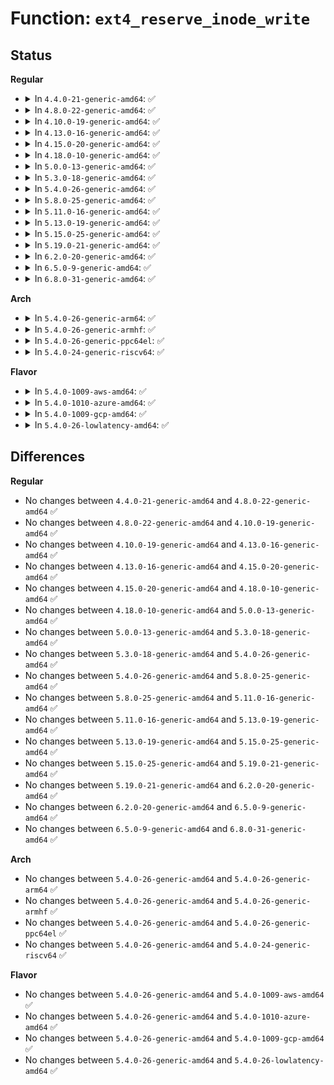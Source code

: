 # Function: <code>ext4_reserve_inode_write</code>

## Status
<b>Regular</b>
<ul>
<li>
<details>
<summary>In <code>4.4.0-21-generic-amd64</code>: ✅</summary>

```c
int ext4_reserve_inode_write(handle_t * handle, struct inode * inode, struct ext4_iloc * iloc)
```

```json
{
  "name": "ext4_reserve_inode_write",
  "collision_type": "Unique Global",
  "inline_type": "No",
  "funcs": [
    {
      "addr": 18446744071581579120,
      "name": "ext4_reserve_inode_write",
      "external": true,
      "loc": "fs/ext4/inode.c:5038",
      "file": "fs/ext4/inode.c",
      "inline": "seen, unknown",
      "caller_inline": [],
      "caller_func": [
        "fs/ext4/inode.c:ext4_mark_inode_dirty",
        "fs/ext4/ioctl.c:ext4_ioctl",
        "fs/ext4/ioctl.c:ext4_ioctl",
        "fs/ext4/namei.c:ext4_orphan_add",
        "fs/ext4/namei.c:ext4_orphan_del",
        "fs/ext4/namei.c:ext4_orphan_del",
        "fs/ext4/resize.c:reserve_backup_gdb",
        "fs/ext4/resize.c:reserve_backup_gdb",
        "fs/ext4/resize.c:ext4_flex_group_add",
        "fs/ext4/xattr.c:ext4_xattr_set_handle"
      ]
    }
  ],
  "symbols": [
    {
      "addr": 18446744071581579120,
      "name": "ext4_reserve_inode_write",
      "section": ".text",
      "bind": "STB_GLOBAL",
      "size": 146
    }
  ]
}
```
</details>
</li>
<li>
<details>
<summary>In <code>4.8.0-22-generic-amd64</code>: ✅</summary>

```c
int ext4_reserve_inode_write(handle_t * handle, struct inode * inode, struct ext4_iloc * iloc)
```

```json
{
  "name": "ext4_reserve_inode_write",
  "collision_type": "Unique Global",
  "inline_type": "No",
  "funcs": [
    {
      "addr": 18446744071581766048,
      "name": "ext4_reserve_inode_write",
      "external": true,
      "loc": "fs/ext4/inode.c:5379",
      "file": "fs/ext4/inode.c",
      "inline": "seen, unknown",
      "caller_inline": [],
      "caller_func": [
        "fs/ext4/inode.c:ext4_mark_inode_dirty",
        "fs/ext4/ioctl.c:ext4_ioctl",
        "fs/ext4/ioctl.c:ext4_ioctl",
        "fs/ext4/ioctl.c:ext4_ioctl_setflags",
        "fs/ext4/namei.c:ext4_orphan_del",
        "fs/ext4/namei.c:ext4_orphan_del",
        "fs/ext4/namei.c:ext4_orphan_add",
        "fs/ext4/resize.c:ext4_flex_group_add",
        "fs/ext4/resize.c:ext4_flex_group_add",
        "fs/ext4/resize.c:ext4_flex_group_add",
        "fs/ext4/xattr.c:ext4_xattr_set_handle"
      ]
    }
  ],
  "symbols": [
    {
      "addr": 18446744071581766048,
      "name": "ext4_reserve_inode_write",
      "section": ".text",
      "bind": "STB_GLOBAL",
      "size": 148
    }
  ]
}
```
</details>
</li>
<li>
<details>
<summary>In <code>4.10.0-19-generic-amd64</code>: ✅</summary>

```c
int ext4_reserve_inode_write(handle_t * handle, struct inode * inode, struct ext4_iloc * iloc)
```

```json
{
  "name": "ext4_reserve_inode_write",
  "collision_type": "Unique Global",
  "inline_type": "No",
  "funcs": [
    {
      "addr": 18446744071581855200,
      "name": "ext4_reserve_inode_write",
      "external": true,
      "loc": "fs/ext4/inode.c:5523",
      "file": "fs/ext4/inode.c",
      "inline": "seen, unknown",
      "caller_inline": [],
      "caller_func": [
        "fs/ext4/inode.c:ext4_mark_inode_dirty",
        "fs/ext4/ioctl.c:ext4_ioctl",
        "fs/ext4/ioctl.c:ext4_ioctl",
        "fs/ext4/ioctl.c:ext4_ioctl_setflags",
        "fs/ext4/namei.c:ext4_orphan_del",
        "fs/ext4/namei.c:ext4_orphan_del",
        "fs/ext4/namei.c:ext4_orphan_add",
        "fs/ext4/resize.c:ext4_flex_group_add",
        "fs/ext4/resize.c:ext4_flex_group_add",
        "fs/ext4/resize.c:ext4_flex_group_add",
        "fs/ext4/xattr.c:ext4_xattr_set_handle"
      ]
    }
  ],
  "symbols": [
    {
      "addr": 18446744071581855200,
      "name": "ext4_reserve_inode_write",
      "section": ".text",
      "bind": "STB_GLOBAL",
      "size": 148
    }
  ]
}
```
</details>
</li>
<li>
<details>
<summary>In <code>4.13.0-16-generic-amd64</code>: ✅</summary>

```c
int ext4_reserve_inode_write(handle_t * handle, struct inode * inode, struct ext4_iloc * iloc)
```

```json
{
  "name": "ext4_reserve_inode_write",
  "collision_type": "Unique Global",
  "inline_type": "No",
  "funcs": [
    {
      "addr": 18446744071582002752,
      "name": "ext4_reserve_inode_write",
      "external": true,
      "loc": "fs/ext4/inode.c:5686",
      "file": "fs/ext4/inode.c",
      "inline": "seen, unknown",
      "caller_inline": [],
      "caller_func": [
        "fs/ext4/inode.c:ext4_mark_inode_dirty",
        "fs/ext4/ioctl.c:ext4_ioctl",
        "fs/ext4/ioctl.c:ext4_ioctl",
        "fs/ext4/ioctl.c:ext4_ioctl_setflags",
        "fs/ext4/namei.c:ext4_orphan_del",
        "fs/ext4/namei.c:ext4_orphan_del",
        "fs/ext4/namei.c:ext4_orphan_add",
        "fs/ext4/resize.c:ext4_add_new_descs",
        "fs/ext4/resize.c:ext4_add_new_descs",
        "fs/ext4/resize.c:ext4_add_new_descs",
        "fs/ext4/xattr.c:ext4_xattr_set_handle",
        "fs/ext4/xattr.c:ext4_xattr_inode_update_ref"
      ]
    }
  ],
  "symbols": [
    {
      "addr": 18446744071582002752,
      "name": "ext4_reserve_inode_write",
      "section": ".text",
      "bind": "STB_GLOBAL",
      "size": 176
    }
  ]
}
```
</details>
</li>
<li>
<details>
<summary>In <code>4.15.0-20-generic-amd64</code>: ✅</summary>

```c
int ext4_reserve_inode_write(handle_t * handle, struct inode * inode, struct ext4_iloc * iloc)
```

```json
{
  "name": "ext4_reserve_inode_write",
  "collision_type": "Unique Global",
  "inline_type": "No",
  "funcs": [
    {
      "addr": 18446744071582152752,
      "name": "ext4_reserve_inode_write",
      "external": true,
      "loc": "fs/ext4/inode.c:5739",
      "file": "fs/ext4/inode.c",
      "inline": "seen, unknown",
      "caller_inline": [],
      "caller_func": [
        "fs/ext4/inode.c:ext4_mark_inode_dirty",
        "fs/ext4/ioctl.c:ext4_ioctl",
        "fs/ext4/ioctl.c:ext4_ioctl",
        "fs/ext4/ioctl.c:ext4_ioctl_setflags",
        "fs/ext4/namei.c:ext4_orphan_del",
        "fs/ext4/namei.c:ext4_orphan_del",
        "fs/ext4/namei.c:ext4_orphan_add",
        "fs/ext4/resize.c:ext4_add_new_descs",
        "fs/ext4/resize.c:ext4_add_new_descs",
        "fs/ext4/resize.c:ext4_add_new_descs",
        "fs/ext4/xattr.c:ext4_xattr_set_handle",
        "fs/ext4/xattr.c:ext4_xattr_inode_update_ref"
      ]
    }
  ],
  "symbols": [
    {
      "addr": 18446744071582152752,
      "name": "ext4_reserve_inode_write",
      "section": ".text",
      "bind": "STB_GLOBAL",
      "size": 176
    }
  ]
}
```
</details>
</li>
<li>
<details>
<summary>In <code>4.18.0-10-generic-amd64</code>: ✅</summary>

```c
int ext4_reserve_inode_write(handle_t * handle, struct inode * inode, struct ext4_iloc * iloc)
```

```json
{
  "name": "ext4_reserve_inode_write",
  "collision_type": "Unique Global",
  "inline_type": "No",
  "funcs": [
    {
      "addr": 18446744071582340304,
      "name": "ext4_reserve_inode_write",
      "external": true,
      "loc": "fs/ext4/inode.c:5835",
      "file": "fs/ext4/inode.c",
      "inline": "seen, unknown",
      "caller_inline": [],
      "caller_func": [
        "fs/ext4/inode.c:ext4_mark_inode_dirty",
        "fs/ext4/ioctl.c:ext4_ioctl",
        "fs/ext4/ioctl.c:ext4_ioctl",
        "fs/ext4/ioctl.c:ext4_ioctl_setflags",
        "fs/ext4/namei.c:ext4_orphan_del",
        "fs/ext4/namei.c:ext4_orphan_del",
        "fs/ext4/namei.c:ext4_orphan_add",
        "fs/ext4/resize.c:ext4_add_new_descs",
        "fs/ext4/resize.c:ext4_add_new_descs",
        "fs/ext4/resize.c:ext4_add_new_descs",
        "fs/ext4/xattr.c:ext4_xattr_set_handle",
        "fs/ext4/xattr.c:ext4_xattr_inode_update_ref"
      ]
    }
  ],
  "symbols": [
    {
      "addr": 18446744071582340304,
      "name": "ext4_reserve_inode_write",
      "section": ".text",
      "bind": "STB_GLOBAL",
      "size": 187
    }
  ]
}
```
</details>
</li>
<li>
<details>
<summary>In <code>5.0.0-13-generic-amd64</code>: ✅</summary>

```c
int ext4_reserve_inode_write(handle_t * handle, struct inode * inode, struct ext4_iloc * iloc)
```

```json
{
  "name": "ext4_reserve_inode_write",
  "collision_type": "Unique Global",
  "inline_type": "No",
  "funcs": [
    {
      "addr": 18446744071582439424,
      "name": "ext4_reserve_inode_write",
      "external": true,
      "loc": "fs/ext4/inode.c:5888",
      "file": "fs/ext4/inode.c",
      "inline": "seen, unknown",
      "caller_inline": [],
      "caller_func": [
        "fs/ext4/inode.c:ext4_mark_inode_dirty",
        "fs/ext4/ioctl.c:ext4_ioctl",
        "fs/ext4/ioctl.c:ext4_ioctl",
        "fs/ext4/ioctl.c:ext4_ioctl_setflags",
        "fs/ext4/namei.c:ext4_orphan_del",
        "fs/ext4/namei.c:ext4_orphan_del",
        "fs/ext4/namei.c:ext4_orphan_add",
        "fs/ext4/resize.c:ext4_add_new_descs",
        "fs/ext4/resize.c:ext4_add_new_descs",
        "fs/ext4/resize.c:ext4_add_new_descs",
        "fs/ext4/xattr.c:ext4_xattr_set_handle",
        "fs/ext4/xattr.c:ext4_xattr_inode_update_ref"
      ]
    }
  ],
  "symbols": [
    {
      "addr": 18446744071582439424,
      "name": "ext4_reserve_inode_write",
      "section": ".text",
      "bind": "STB_GLOBAL",
      "size": 187
    }
  ]
}
```
</details>
</li>
<li>
<details>
<summary>In <code>5.3.0-18-generic-amd64</code>: ✅</summary>

```c
int ext4_reserve_inode_write(handle_t * handle, struct inode * inode, struct ext4_iloc * iloc)
```

```json
{
  "name": "ext4_reserve_inode_write",
  "collision_type": "Unique Global",
  "inline_type": "No",
  "funcs": [
    {
      "addr": 18446744071582608912,
      "name": "ext4_reserve_inode_write",
      "external": true,
      "loc": "fs/ext4/inode.c:5910",
      "file": "fs/ext4/inode.c",
      "inline": "seen, unknown",
      "caller_inline": [],
      "caller_func": [
        "fs/ext4/inode.c:ext4_mark_inode_dirty",
        "fs/ext4/ioctl.c:ext4_ioctl",
        "fs/ext4/ioctl.c:ext4_ioctl",
        "fs/ext4/ioctl.c:ext4_ioctl_setflags",
        "fs/ext4/namei.c:ext4_orphan_del",
        "fs/ext4/namei.c:ext4_orphan_del",
        "fs/ext4/namei.c:ext4_orphan_add",
        "fs/ext4/resize.c:ext4_add_new_descs",
        "fs/ext4/resize.c:ext4_add_new_descs",
        "fs/ext4/resize.c:add_new_gdb",
        "fs/ext4/xattr.c:ext4_xattr_set_handle",
        "fs/ext4/xattr.c:ext4_xattr_inode_update_ref"
      ]
    }
  ],
  "symbols": [
    {
      "addr": 18446744071582608912,
      "name": "ext4_reserve_inode_write",
      "section": ".text",
      "bind": "STB_GLOBAL",
      "size": 189
    }
  ]
}
```
</details>
</li>
<li>
<details>
<summary>In <code>5.4.0-26-generic-amd64</code>: ✅</summary>

```c
int ext4_reserve_inode_write(handle_t * handle, struct inode * inode, struct ext4_iloc * iloc)
```

```json
{
  "name": "ext4_reserve_inode_write",
  "collision_type": "Unique Global",
  "inline_type": "No",
  "funcs": [
    {
      "addr": 18446744071582709824,
      "name": "ext4_reserve_inode_write",
      "external": true,
      "loc": "fs/ext4/inode.c:5924",
      "file": "fs/ext4/inode.c",
      "inline": "seen, unknown",
      "caller_inline": [],
      "caller_func": [
        "fs/ext4/inode.c:ext4_mark_inode_dirty",
        "fs/ext4/ioctl.c:ext4_ioctl",
        "fs/ext4/ioctl.c:ext4_ioctl",
        "fs/ext4/ioctl.c:ext4_ioctl_setflags",
        "fs/ext4/namei.c:ext4_orphan_del",
        "fs/ext4/namei.c:ext4_orphan_del",
        "fs/ext4/namei.c:ext4_orphan_add",
        "fs/ext4/resize.c:ext4_add_new_descs",
        "fs/ext4/resize.c:ext4_add_new_descs",
        "fs/ext4/resize.c:add_new_gdb",
        "fs/ext4/xattr.c:ext4_xattr_set_handle",
        "fs/ext4/xattr.c:ext4_xattr_inode_update_ref",
        "fs/ext4/verity.c:ext4_end_enable_verity"
      ]
    }
  ],
  "symbols": [
    {
      "addr": 18446744071582709824,
      "name": "ext4_reserve_inode_write",
      "section": ".text",
      "bind": "STB_GLOBAL",
      "size": 189
    }
  ]
}
```
</details>
</li>
<li>
<details>
<summary>In <code>5.8.0-25-generic-amd64</code>: ✅</summary>

```c
int ext4_reserve_inode_write(handle_t * handle, struct inode * inode, struct ext4_iloc * iloc)
```

```json
{
  "name": "ext4_reserve_inode_write",
  "collision_type": "Unique Global",
  "inline_type": "No",
  "funcs": [
    {
      "addr": 18446744071583021184,
      "name": "ext4_reserve_inode_write",
      "external": true,
      "loc": "fs/ext4/inode.c:5645",
      "file": "fs/ext4/inode.c",
      "inline": "seen, unknown",
      "caller_inline": [],
      "caller_func": [
        "fs/ext4/inode.c:__ext4_mark_inode_dirty",
        "fs/ext4/ioctl.c:ext4_ioctl",
        "fs/ext4/ioctl.c:ext4_ioctl_setflags",
        "fs/ext4/namei.c:ext4_orphan_del",
        "fs/ext4/namei.c:ext4_orphan_del",
        "fs/ext4/namei.c:ext4_orphan_add",
        "fs/ext4/resize.c:reserve_backup_gdb",
        "fs/ext4/resize.c:reserve_backup_gdb",
        "fs/ext4/resize.c:add_new_gdb",
        "fs/ext4/xattr.c:ext4_xattr_set_handle",
        "fs/ext4/xattr.c:ext4_xattr_inode_update_ref",
        "fs/ext4/verity.c:ext4_end_enable_verity"
      ]
    }
  ],
  "symbols": [
    {
      "addr": 18446744071583021184,
      "name": "ext4_reserve_inode_write",
      "section": ".text",
      "bind": "STB_GLOBAL",
      "size": 189
    }
  ]
}
```
</details>
</li>
<li>
<details>
<summary>In <code>5.11.0-16-generic-amd64</code>: ✅</summary>

```c
int ext4_reserve_inode_write(handle_t * handle, struct inode * inode, struct ext4_iloc * iloc)
```

```json
{
  "name": "ext4_reserve_inode_write",
  "collision_type": "Unique Global",
  "inline_type": "No",
  "funcs": [
    {
      "addr": 18446744071583096832,
      "name": "ext4_reserve_inode_write",
      "external": true,
      "loc": "fs/ext4/inode.c:5738",
      "file": "fs/ext4/inode.c",
      "inline": "seen, unknown",
      "caller_inline": [],
      "caller_func": [
        "fs/ext4/inode.c:__ext4_mark_inode_dirty",
        "fs/ext4/ioctl.c:__ext4_ioctl",
        "fs/ext4/ioctl.c:ext4_ioctl_setflags",
        "fs/ext4/namei.c:ext4_orphan_del",
        "fs/ext4/namei.c:ext4_orphan_del",
        "fs/ext4/namei.c:ext4_orphan_add",
        "fs/ext4/resize.c:reserve_backup_gdb",
        "fs/ext4/resize.c:reserve_backup_gdb",
        "fs/ext4/resize.c:add_new_gdb",
        "fs/ext4/xattr.c:ext4_xattr_set_handle",
        "fs/ext4/xattr.c:ext4_xattr_inode_update_ref",
        "fs/ext4/verity.c:ext4_end_enable_verity"
      ]
    }
  ],
  "symbols": [
    {
      "addr": 18446744071583096832,
      "name": "ext4_reserve_inode_write",
      "section": ".text",
      "bind": "STB_GLOBAL",
      "size": 172
    }
  ]
}
```
</details>
</li>
<li>
<details>
<summary>In <code>5.13.0-19-generic-amd64</code>: ✅</summary>

```c
int ext4_reserve_inode_write(handle_t * handle, struct inode * inode, struct ext4_iloc * iloc)
```

```json
{
  "name": "ext4_reserve_inode_write",
  "collision_type": "Unique Global",
  "inline_type": "No",
  "funcs": [
    {
      "addr": 18446744071583121856,
      "name": "ext4_reserve_inode_write",
      "external": true,
      "loc": "fs/ext4/inode.c:5735",
      "file": "fs/ext4/inode.c",
      "inline": "seen, unknown",
      "caller_inline": [],
      "caller_func": [
        "fs/ext4/inode.c:__ext4_mark_inode_dirty",
        "fs/ext4/ioctl.c:__ext4_ioctl",
        "fs/ext4/ioctl.c:ext4_ioctl_setproject",
        "fs/ext4/ioctl.c:ext4_ioctl_setflags",
        "fs/ext4/namei.c:ext4_orphan_del",
        "fs/ext4/namei.c:ext4_orphan_del",
        "fs/ext4/namei.c:ext4_orphan_add",
        "fs/ext4/resize.c:reserve_backup_gdb",
        "fs/ext4/resize.c:reserve_backup_gdb",
        "fs/ext4/resize.c:add_new_gdb",
        "fs/ext4/xattr.c:ext4_xattr_set_handle",
        "fs/ext4/xattr.c:ext4_xattr_inode_update_ref",
        "fs/ext4/verity.c:ext4_end_enable_verity"
      ]
    }
  ],
  "symbols": [
    {
      "addr": 18446744071583121856,
      "name": "ext4_reserve_inode_write",
      "section": ".text",
      "bind": "STB_GLOBAL",
      "size": 172
    }
  ]
}
```
</details>
</li>
<li>
<details>
<summary>In <code>5.15.0-25-generic-amd64</code>: ✅</summary>

```c
int ext4_reserve_inode_write(handle_t * handle, struct inode * inode, struct ext4_iloc * iloc)
```

```json
{
  "name": "ext4_reserve_inode_write",
  "collision_type": "Unique Global",
  "inline_type": "No",
  "funcs": [
    {
      "addr": 18446744071583462688,
      "name": "ext4_reserve_inode_write",
      "external": true,
      "loc": "fs/ext4/inode.c:5674",
      "file": "fs/ext4/inode.c",
      "inline": "seen, unknown",
      "caller_inline": [],
      "caller_func": [
        "fs/ext4/inode.c:__ext4_mark_inode_dirty",
        "fs/ext4/ioctl.c:__ext4_ioctl",
        "fs/ext4/ioctl.c:ext4_ioctl_setproject",
        "fs/ext4/ioctl.c:ext4_ioctl_setflags",
        "fs/ext4/resize.c:reserve_backup_gdb",
        "fs/ext4/resize.c:reserve_backup_gdb",
        "fs/ext4/resize.c:add_new_gdb",
        "fs/ext4/xattr.c:ext4_xattr_set_handle",
        "fs/ext4/xattr.c:ext4_xattr_inode_update_ref",
        "fs/ext4/orphan.c:ext4_orphan_del",
        "fs/ext4/orphan.c:ext4_orphan_del",
        "fs/ext4/orphan.c:ext4_orphan_add",
        "fs/ext4/verity.c:ext4_end_enable_verity"
      ]
    }
  ],
  "symbols": [
    {
      "addr": 18446744071583462688,
      "name": "ext4_reserve_inode_write",
      "section": ".text",
      "bind": "STB_GLOBAL",
      "size": 182
    }
  ]
}
```
</details>
</li>
<li>
<details>
<summary>In <code>5.19.0-21-generic-amd64</code>: ✅</summary>

```c
int ext4_reserve_inode_write(handle_t * handle, struct inode * inode, struct ext4_iloc * iloc)
```

```json
{
  "name": "ext4_reserve_inode_write",
  "collision_type": "Unique Global",
  "inline_type": "No",
  "funcs": [
    {
      "addr": 18446744071583985984,
      "name": "ext4_reserve_inode_write",
      "external": true,
      "loc": "fs/ext4/inode.c:5752",
      "file": "fs/ext4/inode.c",
      "inline": "seen, unknown",
      "caller_inline": [],
      "caller_func": [
        "fs/ext4/inode.c:__ext4_mark_inode_dirty",
        "fs/ext4/ioctl.c:__ext4_ioctl",
        "fs/ext4/ioctl.c:ext4_ioctl_setproject",
        "fs/ext4/ioctl.c:ext4_ioctl_setflags",
        "fs/ext4/resize.c:reserve_backup_gdb",
        "fs/ext4/resize.c:reserve_backup_gdb",
        "fs/ext4/resize.c:add_new_gdb",
        "fs/ext4/xattr.c:ext4_xattr_set_handle",
        "fs/ext4/xattr.c:ext4_xattr_inode_update_ref",
        "fs/ext4/orphan.c:ext4_orphan_del",
        "fs/ext4/orphan.c:ext4_orphan_del",
        "fs/ext4/orphan.c:ext4_orphan_add",
        "fs/ext4/verity.c:ext4_end_enable_verity"
      ]
    }
  ],
  "symbols": [
    {
      "addr": 18446744071583985984,
      "name": "ext4_reserve_inode_write",
      "section": ".text",
      "bind": "STB_GLOBAL",
      "size": 218
    }
  ]
}
```
</details>
</li>
<li>
<details>
<summary>In <code>6.2.0-20-generic-amd64</code>: ✅</summary>

```c
int ext4_reserve_inode_write(handle_t * handle, struct inode * inode, struct ext4_iloc * iloc)
```

```json
{
  "name": "ext4_reserve_inode_write",
  "collision_type": "Unique Global",
  "inline_type": "No",
  "funcs": [
    {
      "addr": 18446744071584615136,
      "name": "ext4_reserve_inode_write",
      "external": true,
      "loc": "fs/ext4/inode.c:5888",
      "file": "fs/ext4/inode.c",
      "inline": "seen, unknown",
      "caller_inline": [],
      "caller_func": [
        "fs/ext4/inode.c:__ext4_mark_inode_dirty",
        "fs/ext4/ioctl.c:__ext4_ioctl",
        "fs/ext4/ioctl.c:ext4_ioctl_setproject",
        "fs/ext4/ioctl.c:ext4_ioctl_setflags",
        "fs/ext4/resize.c:reserve_backup_gdb",
        "fs/ext4/resize.c:reserve_backup_gdb",
        "fs/ext4/resize.c:add_new_gdb",
        "fs/ext4/xattr.c:ext4_xattr_set_handle",
        "fs/ext4/xattr.c:ext4_xattr_inode_update_ref",
        "fs/ext4/orphan.c:ext4_orphan_del",
        "fs/ext4/orphan.c:ext4_orphan_del",
        "fs/ext4/orphan.c:ext4_orphan_add",
        "fs/ext4/verity.c:ext4_end_enable_verity"
      ]
    }
  ],
  "symbols": [
    {
      "addr": 18446744071584615136,
      "name": "ext4_reserve_inode_write",
      "section": ".text",
      "bind": "STB_GLOBAL",
      "size": 218
    }
  ]
}
```
</details>
</li>
<li>
<details>
<summary>In <code>6.5.0-9-generic-amd64</code>: ✅</summary>

```c
int ext4_reserve_inode_write(handle_t * handle, struct inode * inode, struct ext4_iloc * iloc)
```

```json
{
  "name": "ext4_reserve_inode_write",
  "collision_type": "Unique Global",
  "inline_type": "No",
  "funcs": [
    {
      "addr": 18446744071584841872,
      "name": "ext4_reserve_inode_write",
      "external": true,
      "loc": "fs/ext4/inode.c:5700",
      "file": "fs/ext4/inode.c",
      "inline": "seen, unknown",
      "caller_inline": [],
      "caller_func": [
        "fs/ext4/inode.c:__ext4_mark_inode_dirty",
        "fs/ext4/ioctl.c:__ext4_ioctl",
        "fs/ext4/ioctl.c:ext4_ioctl_setproject",
        "fs/ext4/ioctl.c:ext4_ioctl_setflags",
        "fs/ext4/resize.c:reserve_backup_gdb",
        "fs/ext4/resize.c:reserve_backup_gdb",
        "fs/ext4/resize.c:add_new_gdb",
        "fs/ext4/xattr.c:ext4_xattr_set_handle",
        "fs/ext4/xattr.c:ext4_xattr_inode_update_ref",
        "fs/ext4/orphan.c:ext4_orphan_del",
        "fs/ext4/orphan.c:ext4_orphan_del",
        "fs/ext4/orphan.c:ext4_orphan_add",
        "fs/ext4/verity.c:ext4_end_enable_verity"
      ]
    }
  ],
  "symbols": [
    {
      "addr": 18446744071584841872,
      "name": "ext4_reserve_inode_write",
      "section": ".text",
      "bind": "STB_GLOBAL",
      "size": 218
    }
  ]
}
```
</details>
</li>
<li>
<details>
<summary>In <code>6.8.0-31-generic-amd64</code>: ✅</summary>

```c
int ext4_reserve_inode_write(handle_t * handle, struct inode * inode, struct ext4_iloc * iloc)
```

```json
{
  "name": "ext4_reserve_inode_write",
  "collision_type": "Unique Global",
  "inline_type": "No",
  "funcs": [
    {
      "addr": 18446744071585074736,
      "name": "ext4_reserve_inode_write",
      "external": true,
      "loc": "fs/ext4/inode.c:5720",
      "file": "fs/ext4/inode.c",
      "inline": "seen, unknown",
      "caller_inline": [],
      "caller_func": [
        "fs/ext4/inode.c:__ext4_mark_inode_dirty",
        "fs/ext4/ioctl.c:__ext4_ioctl",
        "fs/ext4/ioctl.c:ext4_ioctl_setproject",
        "fs/ext4/ioctl.c:ext4_ioctl_setflags",
        "fs/ext4/resize.c:reserve_backup_gdb",
        "fs/ext4/resize.c:reserve_backup_gdb",
        "fs/ext4/resize.c:add_new_gdb",
        "fs/ext4/xattr.c:ext4_xattr_set_handle",
        "fs/ext4/xattr.c:ext4_xattr_inode_update_ref",
        "fs/ext4/orphan.c:ext4_orphan_del",
        "fs/ext4/orphan.c:ext4_orphan_del",
        "fs/ext4/orphan.c:ext4_orphan_add",
        "fs/ext4/verity.c:ext4_end_enable_verity"
      ]
    }
  ],
  "symbols": [
    {
      "addr": 18446744071585074736,
      "name": "ext4_reserve_inode_write",
      "section": ".text",
      "bind": "STB_GLOBAL",
      "size": 218
    }
  ]
}
```
</details>
</li>
</ul>
<b>Arch</b>
<ul>
<li>
<details>
<summary>In <code>5.4.0-26-generic-arm64</code>: ✅</summary>

```c
int ext4_reserve_inode_write(handle_t * handle, struct inode * inode, struct ext4_iloc * iloc)
```

```json
{
  "name": "ext4_reserve_inode_write",
  "collision_type": "Unique Global",
  "inline_type": "No",
  "funcs": [
    {
      "addr": 18446603336494367392,
      "name": "ext4_reserve_inode_write",
      "external": true,
      "loc": "fs/ext4/inode.c:5924",
      "file": "fs/ext4/inode.c",
      "inline": "seen, unknown",
      "caller_inline": [],
      "caller_func": [
        "fs/ext4/inode.c:ext4_mark_inode_dirty",
        "fs/ext4/ioctl.c:ext4_ioctl",
        "fs/ext4/ioctl.c:ext4_ioctl",
        "fs/ext4/ioctl.c:ext4_ioctl_setflags",
        "fs/ext4/ioctl.c:ext4_ioctl_setflags",
        "fs/ext4/namei.c:ext4_orphan_del",
        "fs/ext4/namei.c:ext4_orphan_del",
        "fs/ext4/namei.c:ext4_orphan_add",
        "fs/ext4/resize.c:ext4_add_new_descs",
        "fs/ext4/resize.c:ext4_add_new_descs",
        "fs/ext4/resize.c:add_new_gdb",
        "fs/ext4/xattr.c:ext4_xattr_set_handle",
        "fs/ext4/xattr.c:ext4_xattr_inode_update_ref",
        "fs/ext4/verity.c:ext4_end_enable_verity"
      ]
    }
  ],
  "symbols": [
    {
      "addr": 18446603336494367392,
      "name": "ext4_reserve_inode_write",
      "section": ".text",
      "bind": "STB_GLOBAL",
      "size": 240
    }
  ]
}
```
</details>
</li>
<li>
<details>
<summary>In <code>5.4.0-26-generic-armhf</code>: ✅</summary>

```c
int ext4_reserve_inode_write(handle_t * handle, struct inode * inode, struct ext4_iloc * iloc)
```

```json
{
  "name": "ext4_reserve_inode_write",
  "collision_type": "Unique Global",
  "inline_type": "No",
  "funcs": [
    {
      "addr": 3227801816,
      "name": "ext4_reserve_inode_write",
      "external": true,
      "loc": "fs/ext4/inode.c:5924",
      "file": "fs/ext4/inode.c",
      "inline": "seen, unknown",
      "caller_inline": [],
      "caller_func": [
        "fs/ext4/inode.c:ext4_mark_inode_dirty",
        "fs/ext4/ioctl.c:ext4_ioctl",
        "fs/ext4/ioctl.c:ext4_ioctl",
        "fs/ext4/ioctl.c:ext4_ioctl_setflags",
        "fs/ext4/namei.c:ext4_orphan_del",
        "fs/ext4/namei.c:ext4_orphan_del",
        "fs/ext4/namei.c:ext4_orphan_add",
        "fs/ext4/resize.c:ext4_add_new_descs",
        "fs/ext4/resize.c:ext4_add_new_descs",
        "fs/ext4/resize.c:add_new_gdb",
        "fs/ext4/xattr.c:ext4_xattr_set_handle",
        "fs/ext4/xattr.c:ext4_xattr_inode_update_ref",
        "fs/ext4/verity.c:ext4_end_enable_verity"
      ]
    }
  ],
  "symbols": [
    {
      "addr": 3227801816,
      "name": "ext4_reserve_inode_write",
      "section": ".text",
      "bind": "STB_GLOBAL",
      "size": 184
    }
  ]
}
```
</details>
</li>
<li>
<details>
<summary>In <code>5.4.0-26-generic-ppc64el</code>: ✅</summary>

```c
int ext4_reserve_inode_write(handle_t * handle, struct inode * inode, struct ext4_iloc * iloc)
```

```json
{
  "name": "ext4_reserve_inode_write",
  "collision_type": "Unique Global",
  "inline_type": "No",
  "funcs": [
    {
      "addr": 13835058055288099904,
      "name": "ext4_reserve_inode_write",
      "external": true,
      "loc": "fs/ext4/inode.c:5924",
      "file": "fs/ext4/inode.c",
      "inline": "seen, unknown",
      "caller_inline": [],
      "caller_func": [
        "fs/ext4/inode.c:ext4_mark_inode_dirty",
        "fs/ext4/ioctl.c:ext4_ioctl",
        "fs/ext4/ioctl.c:ext4_ioctl",
        "fs/ext4/ioctl.c:ext4_ioctl_setflags",
        "fs/ext4/ioctl.c:ext4_ioctl_setflags",
        "fs/ext4/namei.c:ext4_orphan_del",
        "fs/ext4/namei.c:ext4_orphan_del",
        "fs/ext4/namei.c:ext4_orphan_add",
        "fs/ext4/resize.c:ext4_flex_group_add",
        "fs/ext4/resize.c:ext4_flex_group_add",
        "fs/ext4/resize.c:add_new_gdb",
        "fs/ext4/xattr.c:ext4_xattr_set_handle",
        "fs/ext4/xattr.c:ext4_xattr_inode_update_ref",
        "fs/ext4/verity.c:ext4_end_enable_verity"
      ]
    }
  ],
  "symbols": [
    {
      "addr": 13835058055288099904,
      "name": "ext4_reserve_inode_write",
      "section": ".text",
      "bind": "STB_GLOBAL",
      "size": 292
    }
  ]
}
```
</details>
</li>
<li>
<details>
<summary>In <code>5.4.0-24-generic-riscv64</code>: ✅</summary>

```c
int ext4_reserve_inode_write(handle_t * handle, struct inode * inode, struct ext4_iloc * iloc)
```

```json
{
  "name": "ext4_reserve_inode_write",
  "collision_type": "Unique Global",
  "inline_type": "No",
  "funcs": [
    {
      "addr": 18446743936273794952,
      "name": "ext4_reserve_inode_write",
      "external": true,
      "loc": "fs/ext4/inode.c:5924",
      "file": "fs/ext4/inode.c",
      "inline": "seen, unknown",
      "caller_inline": [],
      "caller_func": [
        "fs/ext4/inode.c:ext4_mark_inode_dirty",
        "fs/ext4/ioctl.c:ext4_ioctl",
        "fs/ext4/ioctl.c:ext4_ioctl",
        "fs/ext4/ioctl.c:ext4_ioctl_setflags",
        "fs/ext4/ioctl.c:ext4_ioctl_setflags",
        "fs/ext4/namei.c:ext4_orphan_del",
        "fs/ext4/namei.c:ext4_orphan_del",
        "fs/ext4/namei.c:ext4_orphan_add",
        "fs/ext4/resize.c:ext4_flex_group_add",
        "fs/ext4/resize.c:ext4_flex_group_add",
        "fs/ext4/resize.c:add_new_gdb",
        "fs/ext4/xattr.c:ext4_xattr_set_handle",
        "fs/ext4/xattr.c:ext4_xattr_inode_update_ref",
        "fs/ext4/verity.c:ext4_end_enable_verity"
      ]
    }
  ],
  "symbols": [
    {
      "addr": 18446743936273794952,
      "name": "ext4_reserve_inode_write",
      "section": ".text",
      "bind": "STB_GLOBAL",
      "size": 182
    }
  ]
}
```
</details>
</li>
</ul>
<b>Flavor</b>
<ul>
<li>
<details>
<summary>In <code>5.4.0-1009-aws-amd64</code>: ✅</summary>

```c
int ext4_reserve_inode_write(handle_t * handle, struct inode * inode, struct ext4_iloc * iloc)
```

```json
{
  "name": "ext4_reserve_inode_write",
  "collision_type": "Unique Global",
  "inline_type": "No",
  "funcs": [
    {
      "addr": 18446744071582678560,
      "name": "ext4_reserve_inode_write",
      "external": true,
      "loc": "fs/ext4/inode.c:5924",
      "file": "fs/ext4/inode.c",
      "inline": "seen, unknown",
      "caller_inline": [],
      "caller_func": [
        "fs/ext4/inode.c:ext4_mark_inode_dirty",
        "fs/ext4/ioctl.c:ext4_ioctl",
        "fs/ext4/ioctl.c:ext4_ioctl",
        "fs/ext4/ioctl.c:ext4_ioctl_setflags",
        "fs/ext4/namei.c:ext4_orphan_del",
        "fs/ext4/namei.c:ext4_orphan_del",
        "fs/ext4/namei.c:ext4_orphan_add",
        "fs/ext4/resize.c:ext4_add_new_descs",
        "fs/ext4/resize.c:ext4_add_new_descs",
        "fs/ext4/resize.c:add_new_gdb",
        "fs/ext4/xattr.c:ext4_xattr_set_handle",
        "fs/ext4/xattr.c:ext4_xattr_inode_update_ref",
        "fs/ext4/verity.c:ext4_end_enable_verity"
      ]
    }
  ],
  "symbols": [
    {
      "addr": 18446744071582678560,
      "name": "ext4_reserve_inode_write",
      "section": ".text",
      "bind": "STB_GLOBAL",
      "size": 189
    }
  ]
}
```
</details>
</li>
<li>
<details>
<summary>In <code>5.4.0-1010-azure-amd64</code>: ✅</summary>

```c
int ext4_reserve_inode_write(handle_t * handle, struct inode * inode, struct ext4_iloc * iloc)
```

```json
{
  "name": "ext4_reserve_inode_write",
  "collision_type": "Unique Global",
  "inline_type": "No",
  "funcs": [
    {
      "addr": 18446744071582615728,
      "name": "ext4_reserve_inode_write",
      "external": true,
      "loc": "fs/ext4/inode.c:5924",
      "file": "fs/ext4/inode.c",
      "inline": "seen, unknown",
      "caller_inline": [],
      "caller_func": [
        "fs/ext4/inode.c:ext4_mark_inode_dirty",
        "fs/ext4/ioctl.c:ext4_ioctl",
        "fs/ext4/ioctl.c:ext4_ioctl",
        "fs/ext4/ioctl.c:ext4_ioctl_setflags",
        "fs/ext4/namei.c:ext4_orphan_del",
        "fs/ext4/namei.c:ext4_orphan_del",
        "fs/ext4/namei.c:ext4_orphan_add",
        "fs/ext4/resize.c:ext4_add_new_descs",
        "fs/ext4/resize.c:ext4_add_new_descs",
        "fs/ext4/resize.c:add_new_gdb",
        "fs/ext4/xattr.c:ext4_xattr_set_handle",
        "fs/ext4/xattr.c:ext4_xattr_inode_update_ref",
        "fs/ext4/verity.c:ext4_end_enable_verity"
      ]
    }
  ],
  "symbols": [
    {
      "addr": 18446744071582615728,
      "name": "ext4_reserve_inode_write",
      "section": ".text",
      "bind": "STB_GLOBAL",
      "size": 189
    }
  ]
}
```
</details>
</li>
<li>
<details>
<summary>In <code>5.4.0-1009-gcp-amd64</code>: ✅</summary>

```c
int ext4_reserve_inode_write(handle_t * handle, struct inode * inode, struct ext4_iloc * iloc)
```

```json
{
  "name": "ext4_reserve_inode_write",
  "collision_type": "Unique Global",
  "inline_type": "No",
  "funcs": [
    {
      "addr": 18446744071582668416,
      "name": "ext4_reserve_inode_write",
      "external": true,
      "loc": "fs/ext4/inode.c:5924",
      "file": "fs/ext4/inode.c",
      "inline": "seen, unknown",
      "caller_inline": [],
      "caller_func": [
        "fs/ext4/inode.c:ext4_mark_inode_dirty",
        "fs/ext4/ioctl.c:ext4_ioctl",
        "fs/ext4/ioctl.c:ext4_ioctl",
        "fs/ext4/ioctl.c:ext4_ioctl_setflags",
        "fs/ext4/namei.c:ext4_orphan_del",
        "fs/ext4/namei.c:ext4_orphan_del",
        "fs/ext4/namei.c:ext4_orphan_add",
        "fs/ext4/resize.c:ext4_add_new_descs",
        "fs/ext4/resize.c:ext4_add_new_descs",
        "fs/ext4/resize.c:add_new_gdb",
        "fs/ext4/xattr.c:ext4_xattr_set_handle",
        "fs/ext4/xattr.c:ext4_xattr_inode_update_ref",
        "fs/ext4/verity.c:ext4_end_enable_verity"
      ]
    }
  ],
  "symbols": [
    {
      "addr": 18446744071582668416,
      "name": "ext4_reserve_inode_write",
      "section": ".text",
      "bind": "STB_GLOBAL",
      "size": 189
    }
  ]
}
```
</details>
</li>
<li>
<details>
<summary>In <code>5.4.0-26-lowlatency-amd64</code>: ✅</summary>

```c
int ext4_reserve_inode_write(handle_t * handle, struct inode * inode, struct ext4_iloc * iloc)
```

```json
{
  "name": "ext4_reserve_inode_write",
  "collision_type": "Unique Global",
  "inline_type": "No",
  "funcs": [
    {
      "addr": 18446744071582752192,
      "name": "ext4_reserve_inode_write",
      "external": true,
      "loc": "fs/ext4/inode.c:5924",
      "file": "fs/ext4/inode.c",
      "inline": "seen, unknown",
      "caller_inline": [],
      "caller_func": [
        "fs/ext4/inode.c:ext4_mark_inode_dirty",
        "fs/ext4/ioctl.c:ext4_ioctl",
        "fs/ext4/ioctl.c:ext4_ioctl",
        "fs/ext4/ioctl.c:ext4_ioctl_setflags",
        "fs/ext4/namei.c:ext4_orphan_del",
        "fs/ext4/namei.c:ext4_orphan_del",
        "fs/ext4/namei.c:ext4_orphan_add",
        "fs/ext4/resize.c:ext4_add_new_descs",
        "fs/ext4/resize.c:ext4_add_new_descs",
        "fs/ext4/resize.c:add_new_gdb",
        "fs/ext4/xattr.c:ext4_xattr_set_handle",
        "fs/ext4/xattr.c:ext4_xattr_inode_update_ref",
        "fs/ext4/verity.c:ext4_end_enable_verity"
      ]
    }
  ],
  "symbols": [
    {
      "addr": 18446744071582752192,
      "name": "ext4_reserve_inode_write",
      "section": ".text",
      "bind": "STB_GLOBAL",
      "size": 189
    }
  ]
}
```
</details>
</li>
</ul>

## Differences
<b>Regular</b>
<ul>
<li>
No changes between <code>4.4.0-21-generic-amd64</code> and <code>4.8.0-22-generic-amd64</code> ✅
</li>
<li>
No changes between <code>4.8.0-22-generic-amd64</code> and <code>4.10.0-19-generic-amd64</code> ✅
</li>
<li>
No changes between <code>4.10.0-19-generic-amd64</code> and <code>4.13.0-16-generic-amd64</code> ✅
</li>
<li>
No changes between <code>4.13.0-16-generic-amd64</code> and <code>4.15.0-20-generic-amd64</code> ✅
</li>
<li>
No changes between <code>4.15.0-20-generic-amd64</code> and <code>4.18.0-10-generic-amd64</code> ✅
</li>
<li>
No changes between <code>4.18.0-10-generic-amd64</code> and <code>5.0.0-13-generic-amd64</code> ✅
</li>
<li>
No changes between <code>5.0.0-13-generic-amd64</code> and <code>5.3.0-18-generic-amd64</code> ✅
</li>
<li>
No changes between <code>5.3.0-18-generic-amd64</code> and <code>5.4.0-26-generic-amd64</code> ✅
</li>
<li>
No changes between <code>5.4.0-26-generic-amd64</code> and <code>5.8.0-25-generic-amd64</code> ✅
</li>
<li>
No changes between <code>5.8.0-25-generic-amd64</code> and <code>5.11.0-16-generic-amd64</code> ✅
</li>
<li>
No changes between <code>5.11.0-16-generic-amd64</code> and <code>5.13.0-19-generic-amd64</code> ✅
</li>
<li>
No changes between <code>5.13.0-19-generic-amd64</code> and <code>5.15.0-25-generic-amd64</code> ✅
</li>
<li>
No changes between <code>5.15.0-25-generic-amd64</code> and <code>5.19.0-21-generic-amd64</code> ✅
</li>
<li>
No changes between <code>5.19.0-21-generic-amd64</code> and <code>6.2.0-20-generic-amd64</code> ✅
</li>
<li>
No changes between <code>6.2.0-20-generic-amd64</code> and <code>6.5.0-9-generic-amd64</code> ✅
</li>
<li>
No changes between <code>6.5.0-9-generic-amd64</code> and <code>6.8.0-31-generic-amd64</code> ✅
</li>
</ul>
<b>Arch</b>
<ul>
<li>
No changes between <code>5.4.0-26-generic-amd64</code> and <code>5.4.0-26-generic-arm64</code> ✅
</li>
<li>
No changes between <code>5.4.0-26-generic-amd64</code> and <code>5.4.0-26-generic-armhf</code> ✅
</li>
<li>
No changes between <code>5.4.0-26-generic-amd64</code> and <code>5.4.0-26-generic-ppc64el</code> ✅
</li>
<li>
No changes between <code>5.4.0-26-generic-amd64</code> and <code>5.4.0-24-generic-riscv64</code> ✅
</li>
</ul>
<b>Flavor</b>
<ul>
<li>
No changes between <code>5.4.0-26-generic-amd64</code> and <code>5.4.0-1009-aws-amd64</code> ✅
</li>
<li>
No changes between <code>5.4.0-26-generic-amd64</code> and <code>5.4.0-1010-azure-amd64</code> ✅
</li>
<li>
No changes between <code>5.4.0-26-generic-amd64</code> and <code>5.4.0-1009-gcp-amd64</code> ✅
</li>
<li>
No changes between <code>5.4.0-26-generic-amd64</code> and <code>5.4.0-26-lowlatency-amd64</code> ✅
</li>
</ul>
